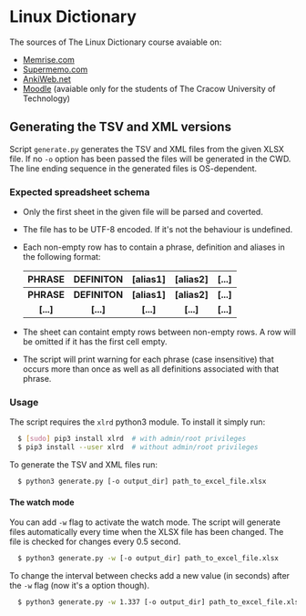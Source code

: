 # Linux Dictionary

The sources of The Linux Dictionary course avaiable on:
 * [Memrise.com](https://www.memrise.com/course/2175263/linux-dictionary/)
 * [Supermemo.com](https://www.supermemo.com/en/course/linux_dictionary)
 * [AnkiWeb.net](https://ankiweb.net/shared/info/928166313)
 * [Moodle](http://elf2.pk.edu.pl/mod/glossary/view.php?id=68717) (avaiable only
 for the students of The Cracow University of Technology)

## Generating the TSV and XML versions

Script `generate.py` generates the TSV and XML files from the given XLSX file.
If no `-o` option has been passed the files will be generated in the CWD.
The line ending sequence in the generated files is OS-dependent.

### Expected spreadsheet schema

 * Only the first sheet in the given file will be parsed and coverted.
 * The file has to be UTF-8 encoded. If it's not the behaviour is undefined.
 * Each non-empty row has to contain a phrase, definition and aliases in the
   following format:

   |   PHRASE   |   DEFINITON   |   [alias1]   |   [alias2]   |   [...]   |
   |:----------:|:-------------:|:------------:|:------------:|:---------:|
   | **PHRASE** | **DEFINITON** | **[alias1]** | **[alias2]** | **[...]** |
   | **[...]**  |   **[...]**   |   **[...]**  |   **[...]**  | **[...]** |

 * The sheet can containt empty rows between non-empty rows. A row will be
   omitted if it has the first cell empty.
 * The script will print warning for each phrase (case insensitive) that occurs
   more than once as well as all definitions associated with that phrase.

### Usage

The script requires the `xlrd` python3 module. To install it simply run:
```bash
  $ [sudo] pip3 install xlrd  # with admin/root privileges
  $ pip3 install --user xlrd  # without admin/root privileges
```

To generate the TSV and XML files run:
```bash
  $ python3 generate.py [-o output_dir] path_to_excel_file.xlsx
```

#### The watch mode

You can add `-w` flag to activate the watch mode. The script will generate files
automatically every time when the XLSX file has been changed. The file is
checked for changes every 0.5 second.
```bash
  $ python3 generate.py -w [-o output_dir] path_to_excel_file.xlsx
```

To change the interval between checks add a new value (in seconds) after the
`-w` flag (now it's a option though).
```bash
  $ python3 generate.py -w 1.337 [-o output_dir] path_to_excel_file.xlsx
```

